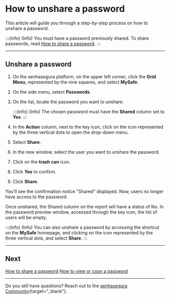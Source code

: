 # How to unshare a password

This article will guide you through a step-by-step process on how to unshare a password.

:::(info) (Info)
You must have a password previously shared. To share passwords, read [How to share a password](/v3-32/docs/mysafe-passwords-share).
:::

***

## Unshare a password

1. On the senhasegura platform, on the upper left corner, click the **Grid Menu**, represented by the nine squares, and select **MySafe**.
2. On the side menu, select **Passwords**. 
3. On the list, locate the password you want to unshare.
    
    :::(info) (Info)
    The chosen password must have the **Shared** column set to **Yes**.
    :::
    
4. In the **Action** column, next to the key icon, click on the icon represented by the three vertical dots to open the drop-down menu.
5. Select **Share**.
6. In the new window, select the user you want to unshare the password.
7. Click on the **trash can** icon.
8. Click **Yes** to confirm.
9. Click **Share**.

You'll see the confirmation notice "Shared" displayed. Now, users no longer have access to the password.

Once unshared, the Shared column on the report will have a status of No. In the password preview window, accessed through the key icon, the list of users will be empty.

:::(info) (Info)
You can also unshare a password by accessing the shortcut on the **MySafe** homepage, and clicking on the icon represented by the three vertical dots, and select **Share**.
:::

***

## Next
[How to share a password](/v3-32/docs/mysafe-passwords-share)
[How to view or copy a password](/v3-32/docs/mysafe-passwords-view-copy)

***

Do you still have questions? Reach out to the [senhasegura Community](https://community.senhasegura.io/){target="_blank"}.